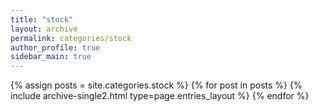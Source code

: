```yaml
---
title: "stock"
layout: archive
permalink: categories/stock
author_profile: true
sidebar_main: true
---
```


{% assign posts = site.categories.stock %}
{% for post in posts %} {% include archive-single2.html type=page.entries_layout %} {% endfor %}
